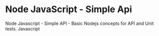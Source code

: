 # Node JavaScript - Simple Api
Node Javascript - Simple API - Basic Nodejs concepts for API and Unit tests. Javascript 
